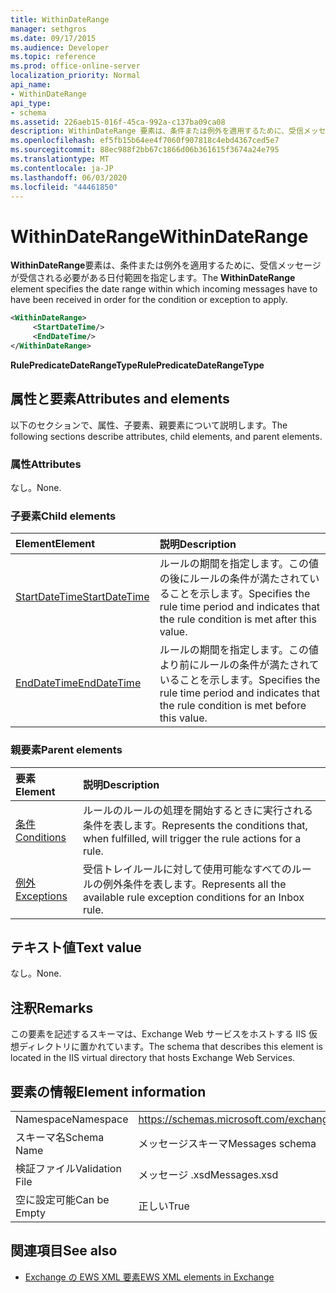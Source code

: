 ```yaml
---
title: WithinDateRange
manager: sethgros
ms.date: 09/17/2015
ms.audience: Developer
ms.topic: reference
ms.prod: office-online-server
localization_priority: Normal
api_name:
- WithinDateRange
api_type:
- schema
ms.assetid: 226aeb15-016f-45ca-992a-c137ba09ca08
description: WithinDateRange 要素は、条件または例外を適用するために、受信メッセージが受信される必要がある日付範囲を指定します。
ms.openlocfilehash: ef5fb15b64ee4f7060f907818c4ebd4367ced5e7
ms.sourcegitcommit: 88ec988f2bb67c1866d06b361615f3674a24e795
ms.translationtype: MT
ms.contentlocale: ja-JP
ms.lasthandoff: 06/03/2020
ms.locfileid: "44461850"
---
```

# <a name="withindaterange"></a><span data-ttu-id="753de-103">WithinDateRange</span><span class="sxs-lookup"><span data-stu-id="753de-103">WithinDateRange</span></span>

<span data-ttu-id="753de-104">**WithinDateRange**要素は、条件または例外を適用するために、受信メッセージが受信される必要がある日付範囲を指定します。</span><span class="sxs-lookup"><span data-stu-id="753de-104">The **WithinDateRange** element specifies the date range within which incoming messages have to have been received in order for the condition or exception to apply.</span></span> 
  
```XML
<WithinDateRange>
     <StartDateTime/>
     <EndDateTime/>
</WithinDateRange>
```

 <span data-ttu-id="753de-105">**RulePredicateDateRangeType**</span><span class="sxs-lookup"><span data-stu-id="753de-105">**RulePredicateDateRangeType**</span></span>
## <a name="attributes-and-elements"></a><span data-ttu-id="753de-106">属性と要素</span><span class="sxs-lookup"><span data-stu-id="753de-106">Attributes and elements</span></span>

<span data-ttu-id="753de-107">以下のセクションで、属性、子要素、親要素について説明します。</span><span class="sxs-lookup"><span data-stu-id="753de-107">The following sections describe attributes, child elements, and parent elements.</span></span>
  
### <a name="attributes"></a><span data-ttu-id="753de-108">属性</span><span class="sxs-lookup"><span data-stu-id="753de-108">Attributes</span></span>

<span data-ttu-id="753de-109">なし。</span><span class="sxs-lookup"><span data-stu-id="753de-109">None.</span></span>
  
### <a name="child-elements"></a><span data-ttu-id="753de-110">子要素</span><span class="sxs-lookup"><span data-stu-id="753de-110">Child elements</span></span>

|<span data-ttu-id="753de-111">**Element**</span><span class="sxs-lookup"><span data-stu-id="753de-111">**Element**</span></span>|<span data-ttu-id="753de-112">**説明**</span><span class="sxs-lookup"><span data-stu-id="753de-112">**Description**</span></span>|
|:-----|:-----|
|[<span data-ttu-id="753de-113">StartDateTime</span><span class="sxs-lookup"><span data-stu-id="753de-113">StartDateTime</span></span>](startdatetime.md) <br/> |<span data-ttu-id="753de-114">ルールの期間を指定します。この値の後にルールの条件が満たされていることを示します。</span><span class="sxs-lookup"><span data-stu-id="753de-114">Specifies the rule time period and indicates that the rule condition is met after this value.</span></span>  <br/> |
|[<span data-ttu-id="753de-115">EndDateTime</span><span class="sxs-lookup"><span data-stu-id="753de-115">EndDateTime</span></span>](enddatetime.md) <br/> |<span data-ttu-id="753de-116">ルールの期間を指定します。この値より前にルールの条件が満たされていることを示します。</span><span class="sxs-lookup"><span data-stu-id="753de-116">Specifies the rule time period and indicates that the rule condition is met before this value.</span></span>  <br/> |
   
### <a name="parent-elements"></a><span data-ttu-id="753de-117">親要素</span><span class="sxs-lookup"><span data-stu-id="753de-117">Parent elements</span></span>

|<span data-ttu-id="753de-118">**要素**</span><span class="sxs-lookup"><span data-stu-id="753de-118">**Element**</span></span>|<span data-ttu-id="753de-119">**説明**</span><span class="sxs-lookup"><span data-stu-id="753de-119">**Description**</span></span>|
|:-----|:-----|
|[<span data-ttu-id="753de-120">条件</span><span class="sxs-lookup"><span data-stu-id="753de-120">Conditions</span></span>](conditions.md) <br/> |<span data-ttu-id="753de-121">ルールのルールの処理を開始するときに実行される条件を表します。</span><span class="sxs-lookup"><span data-stu-id="753de-121">Represents the conditions that, when fulfilled, will trigger the rule actions for a rule.</span></span>  <br/> |
|[<span data-ttu-id="753de-122">例外</span><span class="sxs-lookup"><span data-stu-id="753de-122">Exceptions</span></span>](exceptions.md) <br/> |<span data-ttu-id="753de-123">受信トレイルールに対して使用可能なすべてのルールの例外条件を表します。</span><span class="sxs-lookup"><span data-stu-id="753de-123">Represents all the available rule exception conditions for an Inbox rule.</span></span>  <br/> |
   
## <a name="text-value"></a><span data-ttu-id="753de-124">テキスト値</span><span class="sxs-lookup"><span data-stu-id="753de-124">Text value</span></span>

<span data-ttu-id="753de-125">なし。</span><span class="sxs-lookup"><span data-stu-id="753de-125">None.</span></span>
  
## <a name="remarks"></a><span data-ttu-id="753de-126">注釈</span><span class="sxs-lookup"><span data-stu-id="753de-126">Remarks</span></span>

<span data-ttu-id="753de-127">この要素を記述するスキーマは、Exchange Web サービスをホストする IIS 仮想ディレクトリに置かれています。</span><span class="sxs-lookup"><span data-stu-id="753de-127">The schema that describes this element is located in the IIS virtual directory that hosts Exchange Web Services.</span></span>
  
## <a name="element-information"></a><span data-ttu-id="753de-128">要素の情報</span><span class="sxs-lookup"><span data-stu-id="753de-128">Element information</span></span>

|||
|:-----|:-----|
|<span data-ttu-id="753de-129">Namespace</span><span class="sxs-lookup"><span data-stu-id="753de-129">Namespace</span></span>  <br/> |https://schemas.microsoft.com/exchange/services/2006/messages  <br/> |
|<span data-ttu-id="753de-130">スキーマ名</span><span class="sxs-lookup"><span data-stu-id="753de-130">Schema Name</span></span>  <br/> |<span data-ttu-id="753de-131">メッセージスキーマ</span><span class="sxs-lookup"><span data-stu-id="753de-131">Messages schema</span></span>  <br/> |
|<span data-ttu-id="753de-132">検証ファイル</span><span class="sxs-lookup"><span data-stu-id="753de-132">Validation File</span></span>  <br/> |<span data-ttu-id="753de-133">メッセージ .xsd</span><span class="sxs-lookup"><span data-stu-id="753de-133">Messages.xsd</span></span>  <br/> |
|<span data-ttu-id="753de-134">空に設定可能</span><span class="sxs-lookup"><span data-stu-id="753de-134">Can be Empty</span></span>  <br/> |<span data-ttu-id="753de-135">正しい</span><span class="sxs-lookup"><span data-stu-id="753de-135">True</span></span>  <br/> |
   
## <a name="see-also"></a><span data-ttu-id="753de-136">関連項目</span><span class="sxs-lookup"><span data-stu-id="753de-136">See also</span></span>



- [<span data-ttu-id="753de-137">Exchange の EWS XML 要素</span><span class="sxs-lookup"><span data-stu-id="753de-137">EWS XML elements in Exchange</span></span>](ews-xml-elements-in-exchange.md)

